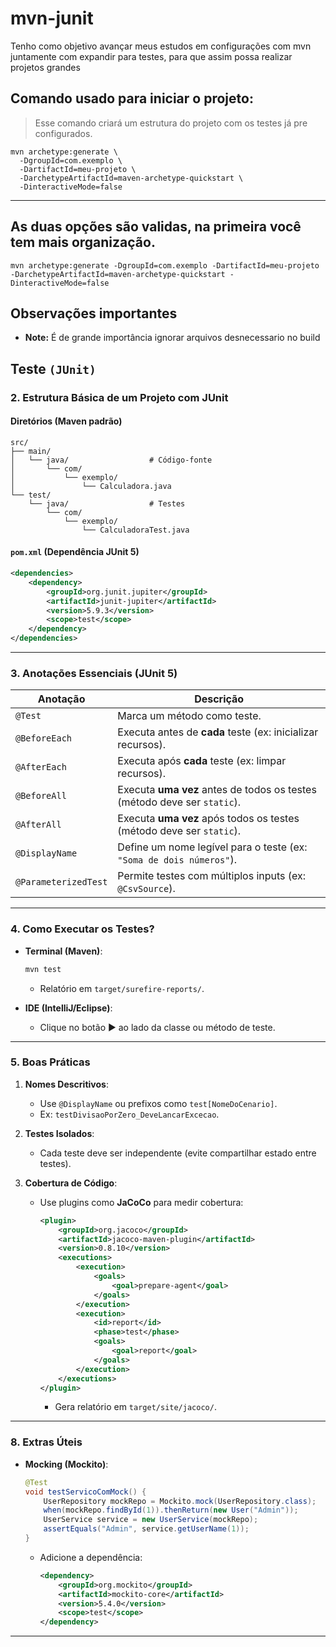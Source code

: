 # mvn-junit
Tenho como objetivo avançar meus estudos em configurações com mvn juntamente com expandir para testes, para que assim possa realizar projetos grandes


## Comando usado para iniciar o projeto: 

> Esse comando criará um estrutura do projeto com os testes já pre configurados.

```
mvn archetype:generate \
  -DgroupId=com.exemplo \
  -DartifactId=meu-projeto \
  -DarchetypeArtifactId=maven-archetype-quickstart \
  -DinteractiveMode=false

```
---
As duas opções são validas, na primeira você tem mais organização.
---
```
mvn archetype:generate -DgroupId=com.exemplo -DartifactId=meu-projeto -DarchetypeArtifactId=maven-archetype-quickstart -DinteractiveMode=false

```

## Observações importantes

 - **Note:** É de grande importância ignorar arquivos desnecessario no build 



 ## Teste `(JUnit)`



### **2. Estrutura Básica de um Projeto com JUnit**  

#### **Diretórios (Maven padrão)**  
```
src/
├── main/
│   └── java/                  # Código-fonte
│       └── com/
│           └── exemplo/
│               └── Calculadora.java
└── test/
    └── java/                  # Testes
        └── com/
            └── exemplo/
                └── CalculadoraTest.java
```

#### **`pom.xml` (Dependência JUnit 5)**  
```xml
<dependencies>
    <dependency>
        <groupId>org.junit.jupiter</groupId>
        <artifactId>junit-jupiter</artifactId>
        <version>5.9.3</version>
        <scope>test</scope>
    </dependency>
</dependencies>
```

---

### **3. Anotações Essenciais (JUnit 5)**  
| Anotação          | Descrição                                                                 |
|-------------------|---------------------------------------------------------------------------|
| `@Test`           | Marca um método como teste.                                               |
| `@BeforeEach`     | Executa antes de **cada** teste (ex: inicializar recursos).               |
| `@AfterEach`      | Executa após **cada** teste (ex: limpar recursos).                        |
| `@BeforeAll`      | Executa **uma vez** antes de todos os testes (método deve ser `static`).  |
| `@AfterAll`       | Executa **uma vez** após todos os testes (método deve ser `static`).      |
| `@DisplayName`    | Define um nome legível para o teste (ex: `"Soma de dois números"`).       |
| `@ParameterizedTest` | Permite testes com múltiplos inputs (ex: `@CsvSource`).               |

---


### **4. Como Executar os Testes?**  
- **Terminal (Maven)**:  
  ```bash
  mvn test
  ```  
  - Relatório em `target/surefire-reports/`.  

- **IDE (IntelliJ/Eclipse)**:  
  - Clique no botão ▶️ ao lado da classe ou método de teste.  

---

### **5. Boas Práticas**  
1. **Nomes Descritivos**:  
   - Use `@DisplayName` ou prefixos como `test[NomeDoCenario]`.  
   - Ex: `testDivisaoPorZero_DeveLancarExcecao`.  

2. **Testes Isolados**:  
   - Cada teste deve ser independente (evite compartilhar estado entre testes).  

3. **Cobertura de Código**:  
   - Use plugins como **JaCoCo** para medir cobertura:  
     ```xml
     <plugin>
         <groupId>org.jacoco</groupId>
         <artifactId>jacoco-maven-plugin</artifactId>
         <version>0.8.10</version>
         <executions>
             <execution>
                 <goals>
                     <goal>prepare-agent</goal>
                 </goals>
             </execution>
             <execution>
                 <id>report</id>
                 <phase>test</phase>
                 <goals>
                     <goal>report</goal>
                 </goals>
             </execution>
         </executions>
     </plugin>
     ```
     - Gera relatório em `target/site/jacoco/`.  

---

### **8. Extras Úteis**  
- **Mocking (Mockito)**:  
  ```java
  @Test
  void testServicoComMock() {
      UserRepository mockRepo = Mockito.mock(UserRepository.class);
      when(mockRepo.findById(1)).thenReturn(new User("Admin"));
      UserService service = new UserService(mockRepo);
      assertEquals("Admin", service.getUserName(1));
  }
  ```  
  - Adicione a dependência:  
    ```xml
    <dependency>
        <groupId>org.mockito</groupId>
        <artifactId>mockito-core</artifactId>
        <version>5.4.0</version>
        <scope>test</scope>
    </dependency>
    ```

---
